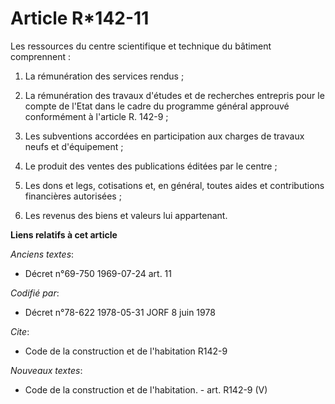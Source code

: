 # Article R*142-11

Les ressources du centre scientifique et technique du bâtiment comprennent :

1. La rémunération des services rendus ;

2. La rémunération des travaux d'études et de recherches entrepris pour le compte de l'Etat dans le cadre du programme
général approuvé conformément à l'article R. 142-9 ;

3. Les subventions accordées en participation aux charges de travaux neufs et d'équipement ;

4. Le produit des ventes des publications éditées par le centre ;

5. Les dons et legs, cotisations et, en général, toutes aides et contributions financières autorisées ;

6. Les revenus des biens et valeurs lui appartenant.

**Liens relatifs à cet article**

_Anciens textes_:

  - Décret n°69-750 1969-07-24 art. 11

_Codifié par_:

  - Décret n°78-622 1978-05-31 JORF 8 juin 1978

_Cite_:

  - Code de la construction et de l'habitation R142-9

_Nouveaux textes_:

  - Code de la construction et de l'habitation. - art. R142-9 (V)

